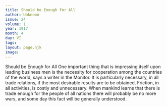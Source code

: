 ```yaml
---
title: Should be Enough for All
author: Unknown
issue: 24
volume: 1
year: 1917
month: 4
day: VI
tags:
layout: page.njk
image:
---
```

Should be Enough for All   One important thing that is impressing itself upon leading business men is the necessity for cooperation among the countries of the world, says a writer in the Monitor.   It is particularly necessary, in all trade relations, if the most desirable results are to be obtained. Friction, in all activities, is costly and unnecessary. When mankind learns that there is trade enough for the people of all nations there will probably be no more wars, and some day this fact will be   generally understood.   
